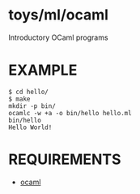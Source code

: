 # toys/ml/ocaml

Introductory OCaml programs

# EXAMPLE

```
$ cd hello/
$ make
mkdir -p bin/
ocamlc -w +a -o bin/hello hello.ml
bin/hello
Hello World!
```

# REQUIREMENTS

* [ocaml](http://caml.inria.fr/)
